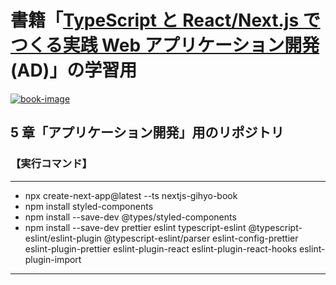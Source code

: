 # 書籍「[TypeScript と React/Next.js でつくる実践 Web アプリケーション開発](https://amzn.to/3z3dbe6)(AD)」の学習用

[![book-image]][ad-link]

[book-image]: https://c.media-amazon.com/images/I/71wErlVY0ZL._SY522_.jpg
[ad-link]: https://amzn.to/3z3dbe6

## 5 章「アプリケーション開発」用のリポジトリ

### 【実行コマンド】

---

- npx create-next-app@latest --ts nextjs-gihyo-book
- npm install styled-components
- npm install --save-dev @types/styled-components
- npm install --save-dev prettier eslint typescript-eslint @typescript-eslint/eslint-plugin @typescript-eslint/parser eslint-config-prettier eslint-plugin-prettier eslint-plugin-react eslint-plugin-react-hooks eslint-plugin-import

---
